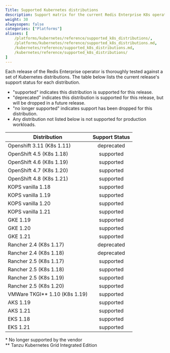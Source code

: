 ```yaml
---
Title: Supported Kubernetes distributions
description: Support matrix for the current Redis Enterprise K8s operator
weight: 30
alwaysopen: false
categories: ["Platforms"]
aliases: [
    /platforms/kubernetes/reference/supported_k8s_distributions/,
    /platforms/kubernetes/reference/supported_k8s_distributions.md,
    /kubernetes/reference/supported_k8s_distributions.md,
    /kubernetes/reference/supported_k8s_distributions/
]
---
```


Each release of the Redis Enterprise operator is thoroughly tested against a set of Kubernetes distributions. The table below lists the current release's support status for each distribution.

- "supported" indicates this distribution is supported for this release.
- "deprecated" indicates this distribution is supported for this release, but will be dropped in a future release.
- "no longer supported" indicates support has been dropped for this distribution.
- Any distribution not listed below is not supported for production workloads.

| Distribution                    | Support Status |
|---------------------------------|:--------------:|
| Openshift 3.11 (K8s 1.11)       | deprecated     |
| OpenShift 4.5  (K8s 1.18)       | supported      |
| OpenShift 4.6  (K8s 1.19)       | supported      |
| OpenShift 4.7  (K8s 1.20)       | supported      |
| OpenShift 4.8  (K8s 1.21)       | supported      |
| KOPS vanilla 1.18               | supported      |
| KOPS vanilla 1.19               | supported      |
| KOPS vanilla 1.20               | supported      |
| KOPS vanilla 1.21               | supported      |
| GKE 1.19                        | supported      |
| GKE 1.20                        | supported      |
| GKE 1.21                        | supported      |
| Rancher 2.4 (K8s 1.17)          | deprecated     |
| Rancher 2.4 (K8s 1.18)          | deprecated     |
| Rancher 2.5 (K8s 1.17)          | supported      |
| Rancher 2.5 (K8s 1.18)          | supported      |
| Rancher 2.5 (K8s 1.19)          | supported      |
| Rancher 2.5 (K8s 1.20)          | supported      |
| VMWare TKGI** 1.10 (K8s 1.19)   | supported      |
| AKS 1.19                        | supported      |
| AKS 1.21                        | supported      |
| EKS 1.18                        | supported      |
| EKS 1.21                        | supported      |
 
\* No longer supported by the vendor  
\*\* Tanzu Kubernetes Grid Integrated Edition
